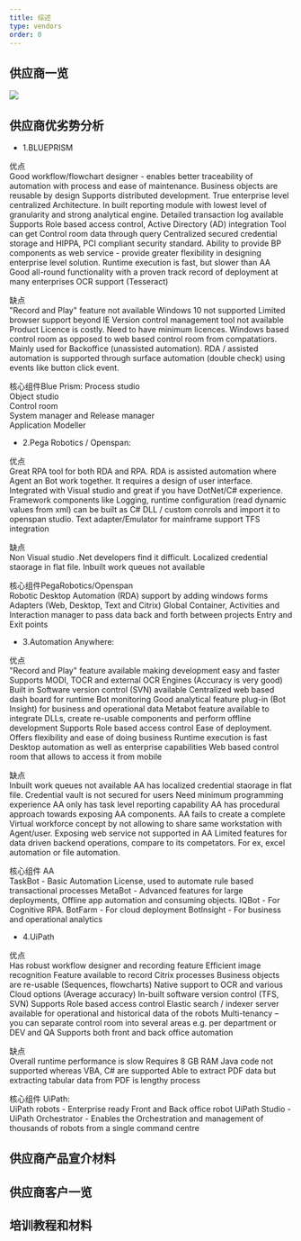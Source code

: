 ```yaml
---
title: 综述
type: vendors
order: 0
---
```


## 供应商一览


![](https://user-images.githubusercontent.com/2363295/40734379-daeb69bc-646a-11e8-8649-21e370c71179.png)


## 供应商优劣势分析


* 1.BLUEPRISM

优点	
	Good workflow/flowchart designer -  enables better traceability of automation with process and ease of maintenance.
	Business objects are reusable by design
	Supports distributed development. True enterprise level centralized Architecture.
	In built reporting module with lowest level of granularity and strong analytical engine.
	Detailed transaction log available
	Supports Role based access control, Active Directory (AD) integration
	Tool can get Control room data through query
	Centralized secured credential storage and HIPPA, PCI compliant security standard.
	Ability to provide BP components as web service - provide greater flexibility in designing enterprise level solution. 
	Runtime execution is fast, but slower than AA
	Good all-round functionality with a proven track record of deployment at many enterprises
	OCR support (Tesseract)
	
缺点	
	"Record and Play" feature not available
	Windows 10 not supported
	Limited browser support beyond IE
	Version control management tool not available
	Product Licence is costly. Need to have minimum licences.
	Windows based control room as opposed to web based control room from compatatiors.
	Mainly used for Backoffice (unassisted automation). RDA / assisted automation is supported through surface automation (double check) using events like button click event.
	
核心组件Blue Prism:	
Process studio	
Object studio	
Control room 	
System manager and Release manager	
Application Modeller

     



* 2.Pega Robotics / Openspan:


优点	
	Great RPA tool for both RDA and RPA. RDA is assisted automation where Agent an Bot work together. It requires a design of user interface.
	Integrated with Visual studio and great if you have DotNet/C# experience.
	Framework components like Logging,  runtime configuration (read dynamic values from  xml)  can be built as C# DLL / custom conrols and import it to openspan studio.
	Text adapter/Emulator for mainframe support
	TFS integration
	
	
缺点	
	Non Visual studio .Net developers find it difficult.
	Localized credential staorage in flat file.
	Inbuilt work queues not available 
	
核心组件PegaRobotics/Openspan	
	Robotic Desktop Automation (RDA) support by adding windows forms
	Adapters (Web, Desktop, Text and Citrix)
	Global Container, Activities and Interaction manager to pass data back and forth between projects
	Entry and Exit points         



* 3.Automation Anywhere:

优点	
	"Record and Play" feature available making development easy and faster
	Supports MODI, TOCR and external OCR Engines (Accuracy is very good)
	Built in Software version control (SVN) available 
	Centralized web based dash board for runtime Bot monitoring
	Good analytical feature plug-in (Bot Insight) for business and operational data
	Metabot feature available to integrate DLLs, create re-usable components and perform offline development
	Supports Role based access control
	Ease of deployment. Offers flexibility and ease of doing business
	Runtime execution is fast
	Desktop automation as well as enterprise capabilities
	Web based control room that allows to access it from mobile
	
缺点	
	Inbuilt work queues not available 
	AA has localized credential staorage in flat file. Credential vault is not secured for users
	Need minimum programming experience
	AA only has task level reporting capability
	AA has procedural approach towards exposing AA components.
	AA fails to create a complete Virtual workforce concept by not allowing to share same workstation with Agent/user.
	Exposing web service not supported in AA
	Limited features for data driven backend operations, compare to its competators. For ex, excel automation or file automation. 
	
核心组件 AA 	
	TaskBot - Basic Automation License, used to automate rule based transactional processes
	MetaBot - Advanced features for large deployments, Offline app automation and consuming objects.
	IQBot - For Cognitive RPA. 
	BotFarm - For cloud deployment
	BotInsight - For business and operational analytics

        
* 4.UiPath	

优点	
	Has robust workflow designer and recording feature
	Efficient image recognition 
	Feature available to record Citrix processes
	Business objects are re-usable (Sequences, flowcharts)
	Native support to OCR and various Cloud options (Average accuracy)
	In-built software version control (TFS, SVN)
	Supports Role based access control
	Elastic search / indexer server available for operational and historical data of the robots
	Multi-tenancy – you can separate control room into several areas e.g. per department or DEV and QA
	Supports both front and back office automation
	
缺点	
	Overall runtime performance is slow
	Requires 8 GB RAM 
	Java code not supported whereas VBA, C# are supported
	Able to extract PDF data but extracting tabular data from PDF is lengthy process
	
	
核心组件 UiPath:	
	UiPath robots - Enterprise ready Front and Back office robot
	UiPath Studio - 
	UiPath Orchestrator - Enables the Orchestration and management of thousands of robots from a single command centre




## 供应商产品宣介材料


## 供应商客户一览



## 培训教程和材料



